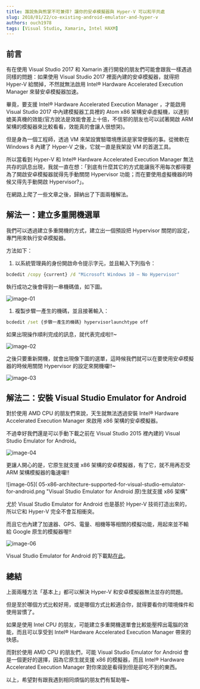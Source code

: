 ```yaml
---
title: 誰說魚與熊掌不可兼得? 讓你的安卓模擬器與 Hyper-V 可以和平共處
slug: 2018/01/22/co-existing-android-emulator-and-hyper-v
authors: ouch1978
tags: [Visual Studio, Xamarin, Intel HAXM]
---
```


## 前言

有在使用 Visual Studio 2017 和 Xamarin 進行開發的朋友們可能會跟我一樣遇過同樣的問題：如果使用 Visual Studio 2017 裡面內建的安卓模擬器，就得把 Hyper-V 給關掉，不然就無法啟用 Intel® Hardware Accelerated Execution Manager 來替安卓模擬器加速。

畢竟，要支援 Intel® Hardware Accelerated Execution Manager ，才能啟用 Visual Studio 2017 中內建模擬器工具裡的 Atom x86 架構安卓虛擬機，以達到媲美真機的效能(官方說法是效能會差上十倍，不信邪的朋友也可以試著開啟 ARM 架構的模擬器來比較看看，效能真的會讓人很想哭)。

但是身為一個工程師，透過 VM 來架設實驗環境應該是家常便飯的事。從微軟在 Windows 8 內建了 Hyper-V 之後，它就一直是我架設 VM 的首選工具。

所以當看到 Hyper-V 和 Intel® Hardware Accelerated Execution Manager 無法共存的訊息出現，我就一直在想：「到底有什麼其它的方式能讓我不用每次都得要為了開啟安卓模擬器就得先手動關閉 Hypervisor 功能；而在要使用虛擬機器的時候又得先手動開啟 Hypervisor?」。

在網路上爬了一些文章之後，歸納出了下面兩種解法。

<!--truncate-->

## 解法一：建立多重開機選單

我們可以透過建立多重開機的方式，建立出一個預設把 Hypervisor 關閉的設定，專門用來執行安卓模擬器。

方法如下：

1. 以系統管理員的身份開啟命令提示字元，並且輸入下列指令：

```bat title="從現有的開機設定複製出一組新的設定"
bcdedit /copy {current} /d "Microsoft Windows 10 – No Hypervisor"

```

執行成功之後會得到一串機碼值，如下圖。

![image-01](01-copy-a-new-boot-setting.png "建立一組新的開機設定")

1. 複製步驟一產生的機碼，並且接著輸入：

```bat title="將新的開機設定檔中的 Hypervisor 功能關閉"
bcdedit /set {步驟一產生的機碼} hypervisorlaunchtype off
```

如果出現操作順利完成的訊息，就代表完成啦!!~

![image-02](02-set-hypervisor-launchtype-off.png "將新的開機設定中的 Hypervisor 啟動方式設定為 Off")

之後只要重新開機，就會出現像下圖的選單，這時候我們就可以在要使用安卓模擬器的時候用關閉 Hypervisor 的設定來開機囉!!~

![image-03](03-can-choose-between-enable-hypervisor-or-not.png "之後開機時就能選擇是否要開啟 Hypervisor 囉!!")

## 解法二：安裝 Visual Studio Emulator for Android

對於使用 AMD CPU 的朋友們來說，天生就無法透過安裝 Intel® Hardware Accelerated Execution Manager 來啟用 x86 架構的安卓模擬器。

不過幸好我們還是可以手動下載之前在 Visual Studio 2015 裡內建的 Visual Studio Emulator for Android。

![image-04](04-visual-studio-emulator-for-android.png "Visual Studio Emulator for Android 的模擬器外觀")

更讓人開心的是，它原生就支援 x86 架構的安卓模擬器，有了它，就不用再忍受 ARM 架構模擬器的龜速囉!!

![image-05]( 05-x86-architecture-supported-for-visual-studio-emulator-for-android.png "Visual Studio Emulator for Android 原)生就支援 x86 架構"

尤於 Visual Studio Emulator for Android 也是基於 Hyper-V 技術打造出來的，所以它和 Hyper-V 完全不會互相衝突。

而且它也內建了加速器、GPS、電量、相機等等相關的模擬功能，用起來並不輸給 Google 原生的模擬器喔!!

![image-06](06-built-in-accelerometer-simulator.png "Visual Studio Emulator for Android 內建的加速器模擬功能")

Visual Studio Emulator for Android 的下載點[在此][link-01]。

[link-01]: https://aka.ms/vscomemudownload "Visual Studio Emulator for Android 下載連結"

## 總結

上面兩種方法「基本上」都可以解決 Hyper-V 和安卓模擬器無法並存的問題。

但是至於哪個方式比較好用，或是哪個方式比較適合你，就得要看你的環境條件和使用習慣了。

如果是使用 Intel CPU 的朋友，可能建立多重開機選單會比較能壓榨出電腦的效能，而且可以享受到 Intel® Hardware Accelerated Execution Manager 帶來的快感。

而對於使用 AMD CPU 的朋友們，可能 Visual Studio Emulator for Android 會是一個更好的選擇，因為它原生就支援 x86 的模擬器，而且 Intel® Hardware Accelerated Execution Manager 對你來說是看得到但是卻吃不到的東西。

以上，希望對有跟我遇到相同煩惱的朋友們有幫助喔~
